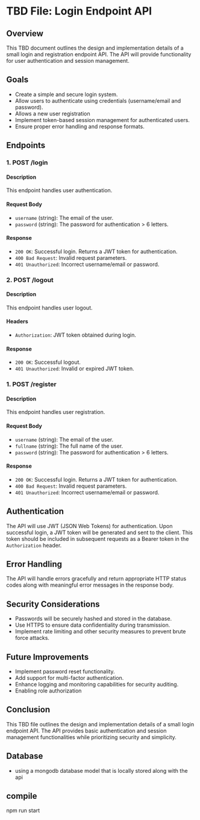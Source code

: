 # TBD File: Login Endpoint API

## Overview

This TBD document outlines the design and implementation details of a small login and registration endpoint API. The API will provide functionality for user authentication and session management.

## Goals

- Create a simple and secure login system.
- Allow users to authenticate using credentials (username/email and password).
- Allows a new user registration
- Implement token-based session management for authenticated users.
- Ensure proper error handling and response formats.

## Endpoints

### 1. POST /login

#### Description

This endpoint handles user authentication.

#### Request Body

- `username` (string): The email of the user.
- `password` (string): The password for authentication > 6 letters.

#### Response

- `200 OK`: Successful login. Returns a JWT token for authentication.
- `400 Bad Request`: Invalid request parameters.
- `401 Unauthorized`: Incorrect username/email or password.

### 2. POST /logout

#### Description

This endpoint handles user logout.

#### Headers

- `Authorization`: JWT token obtained during login.

#### Response

- `200 OK`: Successful logout.
- `401 Unauthorized`: Invalid or expired JWT token.

### 1. POST /register

#### Description

This endpoint handles user registration.

#### Request Body

- `username` (string): The email of the user.
- `fullname` (string): The full name of the user.
- `password` (string): The password for authentication > 6 letters.

#### Response

- `200 OK`: Successful login. Returns a JWT token for authentication.
- `400 Bad Request`: Invalid request parameters.
- `401 Unauthorized`: Incorrect username/email or password.


## Authentication

The API will use JWT (JSON Web Tokens) for authentication. Upon successful login, a JWT token will be generated and sent to the client. This token should be included in subsequent requests as a Bearer token in the `Authorization` header.

## Error Handling

The API will handle errors gracefully and return appropriate HTTP status codes along with meaningful error messages in the response body.

## Security Considerations

- Passwords will be securely hashed and stored in the database.
- Use HTTPS to ensure data confidentiality during transmission.
- Implement rate limiting and other security measures to prevent brute force attacks.

## Future Improvements

- Implement password reset functionality.
- Add support for multi-factor authentication.
- Enhance logging and monitoring capabilities for security auditing.
- Enabling role authorization

## Conclusion

This TBD file outlines the design and implementation details of a small login endpoint API. The API provides basic authentication and session management functionalities while prioritizing security and simplicity.

## Database
- using a mongodb database model that is locally stored along with the api

## compile
 npm run start